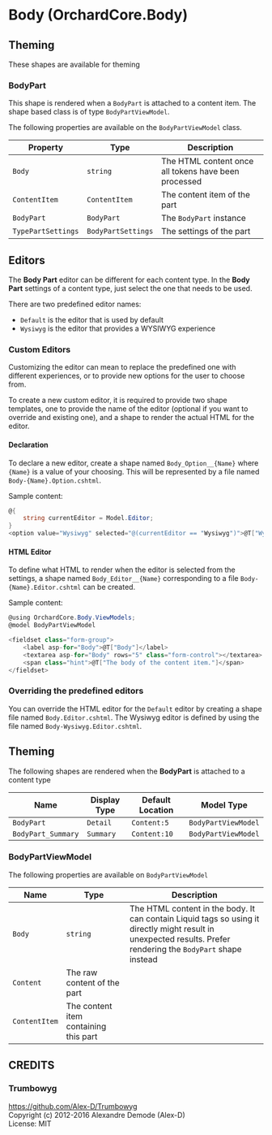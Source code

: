 # Body (OrchardCore.Body)

## Theming

These shapes are available for theming

### BodyPart

This shape is rendered when a `BodyPart` is attached to a content item.
The shape based class is of type `BodyPartViewModel`.

The following properties are available on the `BodyPartViewModel` class.

| Property | Type | Description |
| --------- | ---- |------------ |
| `Body` | `string` | The HTML content once all tokens have been processed |
| `ContentItem` | `ContentItem` | The content item of the part |
| `BodyPart` | `BodyPart` | The `BodyPart` instance|
| `TypePartSettings` | `BodyPartSettings` | The settings of the part |

## Editors

The __Body Part__ editor can be different for each content type. In the __Body Part__ settings of a 
content type, just select the one that needs to be used.

There are two predefined editor names:

- `Default` is the editor that is used by default
- `Wysiwyg` is the editor that provides a WYSIWYG experience

### Custom Editors

Customizing the editor can mean to replace the predefined one with different experiences, or to provide
new options for the user to choose from.

To create a new custom editor, it is required to provide two shape templates, one to provide
the name of the editor (optional if you want to override and existing one), and a shape to
render the actual HTML for the editor.

#### Declaration

To declare a new editor, create a shape named `Body_Option__{Name}` where `{Name}` is a value 
of your choosing. This will be represented by a file named `Body-{Name}.Option.cshtml`.

Sample content:

```csharp
@{
    string currentEditor = Model.Editor;
}
<option value="Wysiwyg" selected="@(currentEditor == "Wysiwyg")">@T["Wysiwyg editor"]</option>
```

#### HTML Editor

To define what HTML to render when the editor is selected from the settings, a shape named 
`Body_Editor__{Name}` corresponding to a file `Body-{Name}.Editor.cshtml` can be created.

Sample content:

```csharp
@using OrchardCore.Body.ViewModels;
@model BodyPartViewModel

<fieldset class="form-group">
    <label asp-for="Body">@T["Body"]</label>
    <textarea asp-for="Body" rows="5" class="form-control"></textarea>
    <span class="hint">@T["The body of the content item."]</span>
</fieldset>
```

### Overriding the predefined editors

You can override the HTML editor for the `Default` editor by creating a shape file named 
`Body.Editor.cshtml`. The Wysiwyg editor is defined by using the file named 
`Body-Wysiwyg.Editor.cshtml`.

## Theming

The following shapes are rendered when the **BodyPart** is attached to a content type

| Name | Display Type | Default Location | Model Type |
| ------| ------------ |----------------- | ---------- |
| `BodyPart` | `Detail` | `Content:5` | `BodyPartViewModel` |
| `BodyPart_Summary` | `Summary` | `Content:10` | `BodyPartViewModel` |

### BodyPartViewModel

The following properties are available on `BodyPartViewModel`

| Name | Type | Description |
| -----| ---- |------------ |
| `Body` | `string` | The HTML content in the body. It can contain Liquid tags so using it directly might result in unexpected results. Prefer rendering the `BodyPart` shape instead |
| `Content` | The raw content of the part |
| `ContentItem` | The content item containing this part |

## CREDITS

### Trumbowyg
<https://github.com/Alex-D/Trumbowyg>  
Copyright (c) 2012-2016 Alexandre Demode (Alex-D)  
License: MIT
